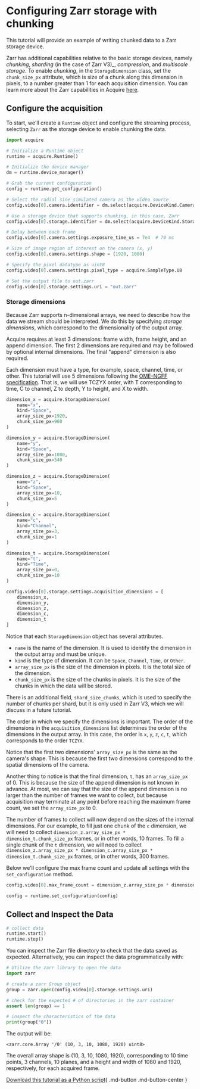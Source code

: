 # Configuring Zarr storage with chunking

This tutorial will provide an example of writing chunked data to a Zarr storage device.

Zarr has additional capabilities relative to the basic storage devices, namely _chunking_, _sharding_ (in the case of Zarr V3)_, _compression_, and _multiscale storage_.
To enable _chunking_, in the `StorageDimension` class, set the `chunk_size_px` attribute, which is size of a chunk along this dimension in pixels, to a number greater than 1 for each acquisition dimension.
You can learn more about the Zarr capabilities in Acquire [here](https://github.com/acquire-project/acquire-driver-zarr).

## Configure the acquisition
To start, we'll create a `Runtime` object and configure the streaming process, selecting `Zarr` as the storage device to enable chunking the data.

```python
import acquire

# Initialize a Runtime object
runtime = acquire.Runtime()

# Initialize the device manager
dm = runtime.device_manager()

# Grab the current configuration
config = runtime.get_configuration()

# Select the radial sine simulated camera as the video source
config.video[0].camera.identifier = dm.select(acquire.DeviceKind.Camera, "simulated: radial sin")

# Use a storage device that supports chunking, in this case, Zarr
config.video[0].storage.identifier = dm.select(acquire.DeviceKind.Storage, "Zarr")

# Delay between each frame
config.video[0].camera.settings.exposure_time_us = 7e4  # 70 ms

# Size of image region of interest on the camera (x, y)
config.video[0].camera.settings.shape = (1920, 1080)

# Specify the pixel datatype as uint8
config.video[0].camera.settings.pixel_type = acquire.SampleType.U8

# Set the output file to out.zarr
config.video[0].storage.settings.uri = "out.zarr"
```

### Storage dimensions

Because Zarr supports n-dimensional arrays, we need to describe how the data we stream should be interpreted.
We do this by specifying *storage dimensions*, which correspond to the dimensionality of the output array.

Acquire requires at least 3 dimensions: frame width, frame height, and an append dimension.
The first 2 dimensions are required and may be followed by optional internal dimensions.
The final "append" dimension is also required.

Each dimension must have a type, for example, space, channel, time, or other.
This tutorial will use 5 dimensions following the [OME-NGFF specification](https://ngff.openmicroscopy.org/latest/#multiscale-md).
That is, we will use TCZYX order, with T corresponding to time, C to channel, Z to depth, Y to height, and X to width.

```python
dimension_x = acquire.StorageDimension(
    name="x",
    kind="Space",
    array_size_px=1920,
    chunk_size_px=960
)

dimension_y = acquire.StorageDimension(
    name="y",
    kind="Space",
    array_size_px=1080,
    chunk_size_px=540
)

dimension_z = acquire.StorageDimension(
    name="z",
    kind="Space",
    array_size_px=10,
    chunk_size_px=5
)

dimension_c = acquire.StorageDimension(
    name="c",
    kind="Channel",
    array_size_px=3,
    chunk_size_px=1
)

dimension_t = acquire.StorageDimension(
    name="t",
    kind="Time",
    array_size_px=0,
    chunk_size_px=10
)

config.video[0].storage.settings.acquisition_dimensions = [
    dimension_x,
    dimension_y,
    dimension_z,
    dimension_c,
    dimension_t
]
```

Notice that each `StorageDimension` object has several attributes.
- `name` is the name of the dimension. It is used to identify the dimension in the output array and must be unique.
- `kind` is the type of dimension. It can be `Space`, `Channel`, `Time`, or `Other`.
- `array_size_px` is the size of the dimension in pixels. It is the total size of the dimension.
- `chunk_size_px` is the size of the chunks in pixels. It is the size of the chunks in which the data will be stored.

There is an additional field, `shard_size_chunks`, which is used to specify the number of chunks per shard, but it is 
only used in Zarr V3, which we will discuss in a future tutorial.

The order in which we specify the dimensions is important.
The order of the dimensions in the `acquisition_dimensions` list determines the order of the dimensions in the output array.
In this case, the order is `x`, `y`, `z`, `c`, `t`, which corresponds to the order `TCZYX`.

Notice that the first two dimensions' `array_size_px` is the same as the camera's shape.
This is because the first two dimensions correspond to the spatial dimensions of the camera.

Another thing to notice is that the final dimension, `t`, has an `array_size_px` of 0.
This is because the size of the append dimension is not known in advance.
At most, we can say that the size of the append dimension is no larger than the number of frames we want to collect, but
because acquisition may terminate at any point before reaching the maximum frame count, we set the `array_size_px` to 0.

The number of frames to collect will now depend on the sizes of the internal dimensions.
For our example, to fill just one chunk of the `c` dimension, we will need to collect
`dimension_z.array_size_px * dimension_t.chunk_size_px` frames, or in other words, 10 frames.
To fill a single chunk of the `t` dimension, we will need to collect
`dimension_z.array_size_px * dimension_c.array_size_px * dimension_t.chunk_size_px` frames, or in other words, 300
frames.

Below we'll configure the max frame count and update all settings with the `set_configuration` method.

```python
config.video[0].max_frame_count = dimension_z.array_size_px * dimension_c.array_size_px * dimension_t.chunk_size_px # 300

config = runtime.set_configuration(config)
```

## Collect and Inspect the Data

```python
# collect data
runtime.start()
runtime.stop()
```

You can inspect the Zarr file directory to check that the data saved as expected. Alternatively, you can inspect the data programmatically with:

```python
# Utilize the zarr library to open the data
import zarr

# create a zarr Group object
group = zarr.open(config.video[0].storage.settings.uri)

# check for the expected # of directories in the zarr container
assert len(group) == 1

# inspect the characteristics of the data
print(group["0"])
```

The output will be:
```
<zarr.core.Array '/0' (10, 3, 10, 1080, 1920) uint8>
```

The overall array shape is (10, 3, 10, 1080, 1920), corresponding to 10 time points, 3 channels, 10 planes, and a height and width of 1080
and 1920, respectively, for each acquired frame.

[Download this tutorial as a Python script](chunked.py){ .md-button .md-button-center }
